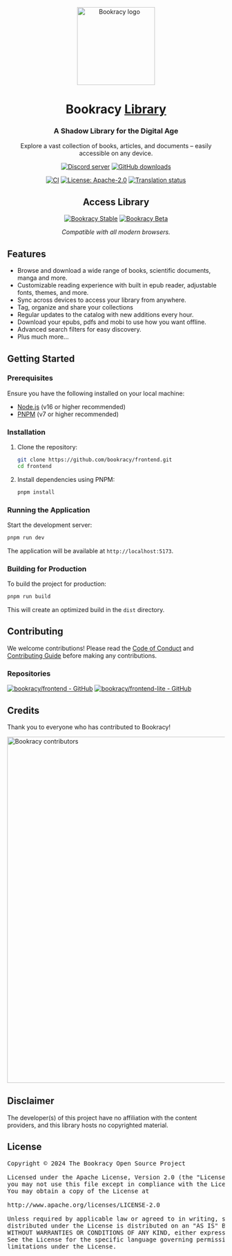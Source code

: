 <div align="center">

<a href="https://bookracy.org">
    <img src="https://lite.bookracy.org/assets/images/banner-logo.png" alt="Bookracy logo" title="Bookracy logo" width="180"/>
</a>

# Bookracy [Library](https://bookracy.org)

### A Shadow Library for the Digital Age

Explore a vast collection of books, articles, and documents – easily accessible on any device.

[![Discord server](https://img.shields.io/discord/1195734228319617024.svg?label=&labelColor=6A7EC2&color=7389D8&logo=discord&logoColor=FFFFFF)](https://discord.gg/bookracy)
[![GitHub downloads](https://img.shields.io/github/downloads/bookracy/frontend/total?label=downloads&labelColor=27303D&color=0D1117&logo=github&logoColor=FFFFFF&style=flat)](https://github.com/bookracy/frontend/releases)

[![CI](https://img.shields.io/github/actions/workflow/status/bookracy/frontend/build_push.yml?labelColor=27303D)](https://github.com/bookracy/frontend/actions/workflows/build_push.yml)
[![License: Apache-2.0](https://img.shields.io/github/license/bookracy/frontend?labelColor=27303D&color=0877d2)](/LICENSE)
[![Translation status](https://img.shields.io/weblate/progress/bookracy?labelColor=27303D&color=946300)](https://hosted.weblate.org/engage/bookracy/)

## Access Library

[![Bookracy Stable](https://img.shields.io/github/release/bookracy/frontend.svg?maxAge=3600&label=Stable&labelColor=06599d&color=043b69)](https://github.com/bookracy/frontend/releases)
[![Bookracy Beta](https://img.shields.io/github/v/release/bookracy/frontend-lite.svg?maxAge=3600&label=Beta&labelColor=2c2c47&color=1c1c39)](https://github.com/bookracy/frontend-lite/releases)

_Compatible with all modern browsers._

</div>

## Features

- Browse and download a wide range of books, scientific documents, manga and more.
- Customizable reading experience with built in epub reader, adjustable fonts, themes, and more.
- Sync across devices to access your library from anywhere.
- Tag, organize and share your collections
- Regular updates to the catalog with new additions every hour.
- Download your epubs, pdfs and mobi to use how you want offline.
- Advanced search filters for easy discovery.
- Plus much more...

## Getting Started

### Prerequisites

Ensure you have the following installed on your local machine:

- [Node.js](https://nodejs.org/) (v16 or higher recommended)
- [PNPM](https://pnpm.io/) (v7 or higher recommended)

### Installation

1. Clone the repository:

   ```sh
   git clone https://github.com/bookracy/frontend.git
   cd frontend
   ```

2. Install dependencies using PNPM:

   ```sh
   pnpm install
   ```

### Running the Application

Start the development server:

```sh
pnpm run dev
```

The application will be available at `http://localhost:5173`.

### Building for Production

To build the project for production:

```sh
pnpm run build
```

This will create an optimized build in the `dist` directory.

## Contributing

We welcome contributions! Please read the [Code of Conduct](./CODE_OF_CONDUCT.md) and [Contributing Guide](./CONTRIBUTING.md) before making any contributions.

### Repositories

[![bookracy/frontend - GitHub](https://github-readme-stats.vercel.app/api/pin/?username=bookracy&repo=frontend&bg_color=161B22&text_color=c9d1d9&title_color=0877d2&icon_color=0877d2&border_radius=8&hide_border=true&description_lines_count=2)](https://github.com/bookracy/frontend/)
[![bookracy/frontend-lite - GitHub](https://github-readme-stats.vercel.app/api/pin/?username=bookracy&repo=frontend-lite&bg_color=161B22&text_color=c9d1d9&title_color=0877d2&icon_color=0877d2&border_radius=8&hide_border=true&description_lines_count=2)](https://github.com/bookracy/frontend-lite/)

## Credits

Thank you to everyone who has contributed to Bookracy!

<a href="https://github.com/bookracy/frontend/graphs/contributors">
    <img src="https://contrib.rocks/image?repo=bookracy/frontend" alt="Bookracy contributors" title="Bookracy contributors" width="800"/>
</a>

## Disclaimer

The developer(s) of this project have no affiliation with the content providers, and this library hosts no copyrighted material.

## License

<pre>
Copyright © 2024 The Bookracy Open Source Project

Licensed under the Apache License, Version 2.0 (the "License");
you may not use this file except in compliance with the License.
You may obtain a copy of the License at

http://www.apache.org/licenses/LICENSE-2.0

Unless required by applicable law or agreed to in writing, software
distributed under the License is distributed on an "AS IS" BASIS,
WITHOUT WARRANTIES OR CONDITIONS OF ANY KIND, either express or implied.
See the License for the specific language governing permissions and
limitations under the License.
</pre>

</div>
